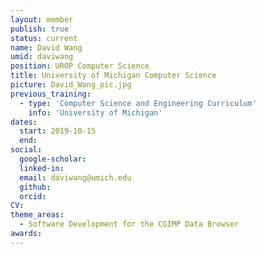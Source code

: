 ```yaml
---
layout: member
publish: true
status: current
name: David Wang
umid: daviwang
position: UROP Computer Science
title: University of Michigan Computer Science 
picture: David_Wang_pic.jpg
previous_training:
  - type: 'Computer Science and Engineering Curriculum'
    info: 'University of Michigan'
dates:
  start: 2019-10-15
  end:
social: 
  google-scholar: 
  linked-in: 
  email: daviwang@umich.edu
  github:
  orcid:
CV: 
theme_areas:
  - Software Development for the CGIMP Data Browser
awards:
---
```



